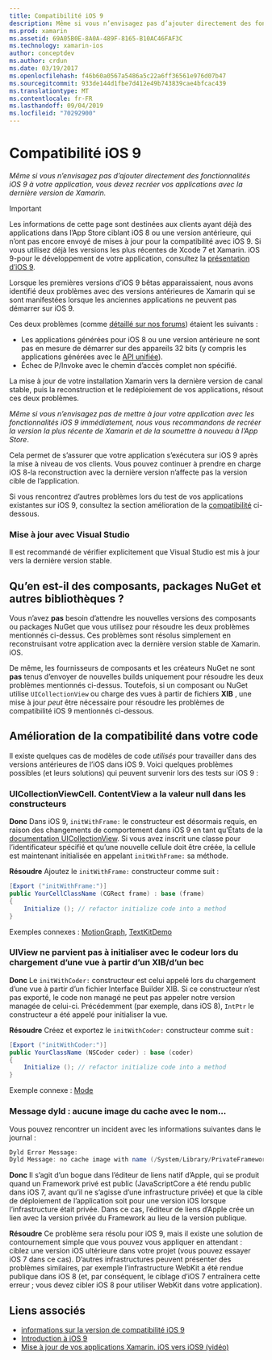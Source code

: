 ```yaml
---
title: Compatibilité iOS 9
description: Même si vous n’envisagez pas d’ajouter directement des fonctionnalités iOS 9 à votre application, vous devez recréer vos applications avec la dernière version de Xamarin.
ms.prod: xamarin
ms.assetid: 69A05B0E-8A0A-489F-8165-B10AC46FAF3C
ms.technology: xamarin-ios
author: conceptdev
ms.author: crdun
ms.date: 03/19/2017
ms.openlocfilehash: f46b60a0567a5486a5c22a6ff36561e976d07b47
ms.sourcegitcommit: 933de144d1fbe7d412e49b743839cae4bfcac439
ms.translationtype: MT
ms.contentlocale: fr-FR
ms.lasthandoff: 09/04/2019
ms.locfileid: "70292900"
---
```

# <a name="ios-9-compatibility"></a>Compatibilité iOS 9

_Même si vous n’envisagez pas d’ajouter directement des fonctionnalités iOS 9 à votre application, vous devez recréer vos applications avec la dernière version de Xamarin._

> [!IMPORTANT]
> Les informations de cette page sont destinées aux clients ayant déjà des applications dans l’App Store ciblant iOS 8 ou une version antérieure, qui n’ont pas encore envoyé de mises à jour pour la compatibilité avec iOS 9. Si vous utilisez déjà les versions les plus récentes de Xcode 7 et Xamarin. iOS 9-pour le développement de votre application, consultez la [présentation d’iOS 9](~/ios/platform/introduction-to-ios9/index.md).

Lorsque les premières versions d’iOS 9 bêtas apparaissaient, nous avons identifié deux problèmes avec des versions antérieures de Xamarin qui se sont manifestées lorsque les anciennes applications ne peuvent pas démarrer sur iOS 9.

Ces deux problèmes (comme [détaillé sur nos forums](http://forums.xamarin.com/discussion/comment/131529/#Comment_131529)) étaient les suivants :

- Les applications générées pour iOS 8 ou une version antérieure ne sont pas en mesure de démarrer sur des appareils 32 bits (y compris les applications générées avec le [API unifiée](~/cross-platform/macios/unified/index.md)).
- Échec de P/Invoke avec le chemin d’accès complet non spécifié.

La mise à jour de votre installation Xamarin vers la dernière version de canal stable, puis la reconstruction et le redéploiement de vos applications, résout ces deux problèmes.

_Même si vous n’envisagez pas de mettre à jour votre application avec les fonctionnalités iOS 9 immédiatement, nous vous recommandons de recréer la version la plus récente de Xamarin et de la soumettre à nouveau à l’App Store_.



Cela permet de s’assurer que votre application s’exécutera sur iOS 9 après la mise à niveau de vos clients.
Vous pouvez continuer à prendre en charge iOS 8-la reconstruction avec la dernière version n’affecte pas la version cible de l’application.

Si vous rencontrez d’autres problèmes lors du test de vos applications existantes sur iOS 9, consultez la section amélioration de la [compatibilité](#compat) ci-dessous.


### <a name="updating-with-visual-studio"></a>Mise à jour avec Visual Studio

Il est recommandé de vérifier explicitement que Visual Studio est mis à jour vers la dernière version stable.

## <a name="what-about-components-nugets-and-other-libraries"></a>Qu’en est-il des composants, packages NuGet et autres bibliothèques ?

Vous n’avez **pas** besoin d’attendre les nouvelles versions des composants ou packages NuGet que vous utilisez pour résoudre les deux problèmes mentionnés ci-dessus.
Ces problèmes sont résolus simplement en reconstruisant votre application avec la dernière version stable de Xamarin. iOS.

De même, les fournisseurs de composants et les créateurs NuGet ne sont **pas** tenus d’envoyer de nouvelles builds uniquement pour résoudre les deux problèmes mentionnés ci-dessus. Toutefois, si un composant ou NuGet utilise `UICollectionView` ou charge des vues à partir de fichiers **XIB** , une mise à jour *peut* être nécessaire pour résoudre les problèmes de compatibilité iOS 9 mentionnés ci-dessous.


<a name="compat" />

## <a name="improving-compatibility-in-your-code"></a>Amélioration de la compatibilité dans votre code

Il existe quelques cas de modèles de code *utilisés* pour travailler dans des versions antérieures de l’iOS dans iOS 9. Voici quelques problèmes possibles (et leurs solutions) qui peuvent survenir lors des tests sur iOS 9 :

### <a name="uicollectionviewcellcontentview-is-null-in-constructors"></a>UICollectionViewCell. ContentView a la valeur null dans les constructeurs

**Donc** Dans iOS 9, `initWithFrame:` le constructeur est désormais requis, en raison des changements de comportement dans iOS 9 en tant qu’États de la [documentation UICollectionView](https://developer.apple.com/library/ios/documentation/UIKit/Reference/UICollectionView_class/#//apple_ref/occ/instm/UICollectionView/dequeueReusableCellWithReuseIdentifier:forIndexPath). Si vous avez inscrit une classe pour l’identificateur spécifié et qu’une nouvelle cellule doit être créée, la cellule est maintenant initialisée en appelant `initWithFrame:` sa méthode.

**Résoudre** Ajoutez le `initWithFrame:` constructeur comme suit :

```csharp
[Export ("initWithFrame:")]
public YourCellClassName (CGRect frame) : base (frame)
{
    Initialize (); // refactor initialize code into a method
}
```

Exemples connexes : [MotionGraph](https://github.com/xamarin/monotouch-samples/commit/3c1b7a4170c001e7290db9babb2b7a6dddeb8bcb), [TextKitDemo](https://github.com/xamarin/monotouch-samples/commit/23ea01b37326963b5ebf68bbcc1edd51c66a28d6)



### <a name="uiview-fails-to-init-with-coder-when-loading-a-view-from-a-xibnib"></a>UIView ne parvient pas à initialiser avec le codeur lors du chargement d’une vue à partir d’un XIB/d’un bec

**Donc** Le `initWithCoder:` constructeur est celui appelé lors du chargement d’une vue à partir d’un fichier Interface Builder XIB. Si ce constructeur n’est pas exporté, le code non managé ne peut pas appeler notre version managée de celui-ci. Précédemment (par exemple, dans iOS 8), `IntPtr` le constructeur a été appelé pour initialiser la vue.

**Résoudre** Créez et exportez le `initWithCoder:` constructeur comme suit :

```csharp
[Export ("initWithCoder:")]
public YourClassName (NSCoder coder) : base (coder)
{
    Initialize (); // refactor initialize code into a method
}
```

Exemple connexe : [Mode](https://github.com/xamarin/monotouch-samples/commit/7b81138d52e5f3f1aa3769fcb08f46122e9b6a88)


### <a name="dyld-message-no-cache-image-with-name"></a>Message dyld : aucune image du cache avec le nom...

Vous pouvez rencontrer un incident avec les informations suivantes dans le journal :

```csharp
Dyld Error Message:
Dyld Message: no cache image with name (/System/Library/PrivateFrameworks/JavaScriptCore.framework/JavaScriptCore)
```

**Donc** Il s’agit d’un bogue dans l’éditeur de liens natif d’Apple, qui se produit quand un Framework privé est public (JavaScriptCore a été rendu public dans iOS 7, avant qu’il ne s’agisse d’une infrastructure privée) et que la cible de déploiement de l’application soit pour une version iOS lorsque l’infrastructure était privée. Dans ce cas, l’éditeur de liens d’Apple crée un lien avec la version privée du Framework au lieu de la version publique.

**Résoudre** Ce problème sera résolu pour iOS 9, mais il existe une solution de contournement simple que vous pouvez vous appliquer en attendant : ciblez une version iOS ultérieure dans votre projet (vous pouvez essayer iOS 7 dans ce cas). D’autres infrastructures peuvent présenter des problèmes similaires, par exemple l’infrastructure WebKit a été rendue publique dans iOS 8 (et, par conséquent, le ciblage d’iOS 7 entraînera cette erreur ; vous devez cibler iOS 8 pour utiliser WebKit dans votre application).



## <a name="related-links"></a>Liens associés

- [informations sur la version de compatibilité iOS 9](https://releases.xamarin.com/ios-hotfix-for-ios-9-preview-xcode-6/)
- [Introduction à iOS 9](~/ios/platform/introduction-to-ios9/index.md)
- [Mise à jour de vos applications Xamarin. iOS vers iOS9 (vidéo)](https://university.xamarin.com/lightninglectures/Updating-your-XamariniOS-apps-to-iOS9)
